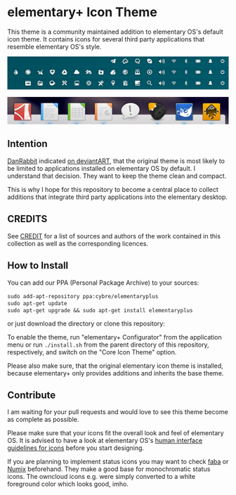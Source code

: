 # elementary+ Icon Theme
This theme is a community maintained addition to elementary OS's default icon theme. It contains icons for several third party applications that resemble elementary OS's style.

![Screenshot of the indicator icons](screenshot_wingpanel.png)

![Screenshot of the application icons](screenshot_dock.png)

## Intention
[DanRabbit](http://danrabbit.deviantart.com/) indicated [on deviantART](http://danrabbit.deviantart.com/art/elementary-Icons-65437279), that the original theme is most likely to be limited to applications installed on elementary OS by default.
I understand that decision. They want to keep the theme clean and compact. 

This is why I hope for this repository to become a central place to collect additions that integrate third party applications into the elementary desktop.

## CREDITS
See [CREDIT](CREDIT.csv) for a list of sources and authors of the work contained in this collection as well as the corresponding licences.

## How to Install
You can add our PPA (Personal Package Archive) to your sources:
```
sudo add-apt-repository ppa:cybre/elementaryplus
sudo apt-get update
sudo apt-get upgrade && sudo apt-get install elementaryplus
```
or just download the directory or clone this repository:

To enable the theme, run "elementary+ Configurator" from the application menu or run `./install.sh` from the parent directory of this repository, respectively, and switch on the "Core Icon Theme" option.

Please also make sure, that the original elementary icon theme is installed, because elementary+ only provides additions and inherits the base theme.

## Contribute
I am waiting for your pull requests and would love to see this theme become as complete as possible.

Please make sure that your icons fit the overall look and feel of elementary OS.
It is advised to have a look at elementary OS's [human interface guidelines for icons](https://elementary.io/docs/human-interface-guidelines#icons) before you start designing.

If you are planning to implement status icons you may want to check [faba](http://mokaproject.com/faba-icon-theme/) or [Numix](https://github.com/numixproject) beforehand. They make a good base for monochromatic status icons. The owncloud icons e.g. were simply converted to a white foreground color which looks good, imho.
